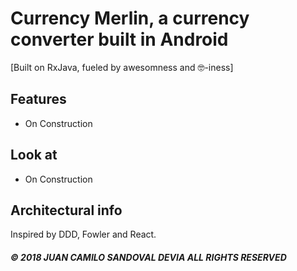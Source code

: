 # Currency Merlin, a currency converter built in Android
[Built on RxJava, fueled by awesomness and 🤓-iness]


## Features
- On Construction

## Look at
- On Construction

## Architectural info
Inspired by DDD, Fowler and React.

##### © 2018 JUAN CAMILO SANDOVAL DEVIA ALL RIGHTS RESERVED

